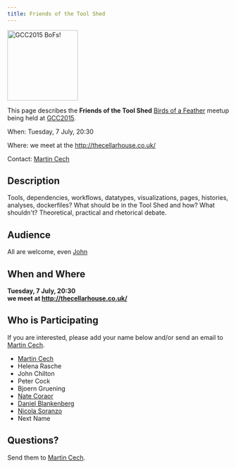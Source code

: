 ```yaml
---
title: Friends of the Tool Shed
---
```

<slot name="/events/gcc2015/header" />


<div class='left'><a href='/src/events/gcc2015/bofs/index.md'><img src="/src/images/logos/GCC2015BoFs300.png" alt="GCC2015 BoFs!" width="160" /></a></div>

This page describes the **Friends of the Tool Shed** [Birds of a Feather](/src/events/gcc2015/bofs/index.md) meetup being held at [GCC2015](http://gcc2015.tsl.ac.uk/).

When: Tuesday, 7 July, 20:30

Where: we meet at the http://thecellarhouse.co.uk/

Contact: [Martin Cech](/src/people/marten/index.md)

## Description

Tools, dependencies, workflows, datatypes, visualizations, pages, histories, analyses, dockerfiles? What should be in the Tool Shed and how? What shouldn't? Theoretical, practical and rhetorical debate.

## Audience

All are welcome, even [John](/src/people/john-chilton/index.md)

## When and Where

**Tuesday, 7 July, 20:30**<br />
**we meet at http://thecellarhouse.co.uk/**

## Who is Participating

If you are interested, please add your name below and/or send an email to [Martin Cech](/src/people/marten/index.md).

* [Martin Cech](/src/people/marten/index.md)
* Helena Rasche
* John Chilton
* Peter Cock
* Bjoern Gruening
* [Nate Coraor](/src/people/nate/index.md)
* [Daniel Blankenberg](/src/people/dan/index.md)
* [Nicola Soranzo](/src/people/nicola-soranzo/index.md)
* Next Name

## Questions?

Send them to [Martin Cech](/src/people/marten/index.md).
